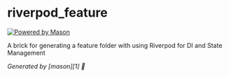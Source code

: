 # riverpod_feature

[![Powered by Mason](https://img.shields.io/endpoint?url=https%3A%2F%2Ftinyurl.com%2Fmason-badge)](https://github.com/felangel/mason)

A brick for generating a feature folder with using Riverpod for DI and State Management

_Generated by [mason][1] 🧱_
